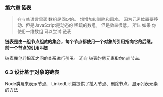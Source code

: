 ### 第六章 链表



> 在有些语言里面 数组是固定的。 想增加和删除和困难。 因为元素位置要移动、但是JavaScript是动态的 稀疏的数组。 但是效率很低。 所以 如果 你使用一维数组 可以尝试 链表



**链表是由一组节点组成的集合，每个节点都使用一个对象的引用指向它的后继。 前一个节点的引用叫链**

链表靠他们相互之间的关系进行引用。 还有 链表的尾元素指向null节点。



### 6.3 设计基于对象的链表

Node类用来表示节点。 LinkedList类提供了插入节点、删除节点、显示列表元素的方法













































